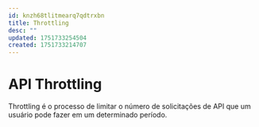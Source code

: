 ```yaml
---
id: knzh68tlitmearq7qdtrxbn
title: Throttling
desc: ""
updated: 1751733254504
created: 1751733214707
---
```


# API Throttling

Throttling é o processo de limitar o número de solicitações de API que um usuário pode fazer em um determinado período.
